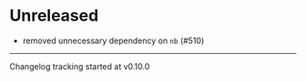 # Unreleased

- removed unnecessary dependency on `nb` (#510)

---

Changelog tracking started at v0.10.0
